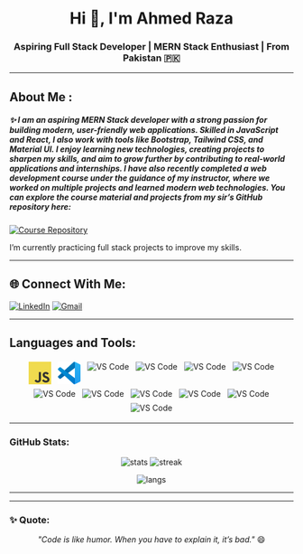 <h1 align="center">Hi 👋, I'm Ahmed Raza</h1>
<h3 align="center">  Aspiring Full Stack Developer | MERN Stack Enthusiast | From Pakistan 🇵🇰</h3>

---

## About Me :

<h5>
✨ I am an aspiring MERN Stack developer with a strong passion for building modern, user-friendly web applications. Skilled in JavaScript and React, I also work with tools like Bootstrap, Tailwind CSS, and Material UI. I enjoy learning new technologies, creating projects to sharpen my skills, and aim to grow further by contributing to real-world applications and internships. I have also recently completed a web development course under the guidance of my instructor, where we worked on multiple projects and learned modern web technologies. You can explore the course material and projects from my sir’s GitHub repository here:  
</h5>

<a href="https://github.com/Ashrib/SMIT-Web_App-batch-12-malir-6-to-8--" target="_blank">
  <img src="https://img.shields.io/badge/Course%20Repository-181717?style=for-the-badge&logo=github&logoColor=white" alt="Course Repository"/>
</a>


<p> I’m currently practicing full stack projects to improve my skills.</p> 

---

## 🌐 Connect With Me:
<p align="left">
<a href="https://www.linkedin.com/in/raza-qureshi-87a23a374/" target="_blank"><img src="https://img.shields.io/badge/LinkedIn-%230077B5.svg?logo=linkedin&logoColor=white" alt="LinkedIn"/></a>
<a href="mailto:rq019283@gmail.com" target="_blank">
  <img src="https://img.shields.io/badge/Gmail-D14836?logo=gmail&logoColor=white" alt="Gmail"/>
</a>
</p>

---


##  Languages and Tools:
<p align="center">

<img src="https://raw.githubusercontent.com/github/explore/80688e429a7d4ef2fca1e82350fe8e3517d3494d/topics/javascript/javascript.png" alt="Javascript" height="40" style="vertical-align:top; margin:4px" title="javascript">
<img src="https://raw.githubusercontent.com/github/explore/80688e429a7d4ef2fca1e82350fe8e3517d3494d/topics/visual-studio-code/visual-studio-code.png" alt="VS Code" height="40" style="vertical-align:top; margin:4px" title="VS Code"/>
<img src="https://img.icons8.com/office/512/react.png" alt="VS Code" height="40" style="vertical-align:top; margin:4px" title="React.js">
<img src="https://img.icons8.com/color/2x/nodejs.png" alt="VS Code" height="40" style="vertical-align:top; margin:4px" title="Nodejs">
<img src="https://img.icons8.com/color/2x/nextjs.png" alt="VS Code" height="40" style="vertical-align:top; margin:4px" title="Nextjs">
<img src="https://img.icons8.com/color/2x/mongodb.png" alt="VS Code" height="40" style="vertical-align:top; margin:4px" title="mongoDB">
<img src="https://img.icons8.com/color/2x/material-ui.png" alt="VS Code" height="40" style="vertical-align:top; margin:4px" title="Material-Ui">
<img src="https://img.icons8.com/color/2x/bootstrap.png" alt="VS Code" height="40" style="vertical-align:top; margin:4px" title="Bootstrap">
<img src="https://img.icons8.com/stickers/2x/css3.png" alt="VS Code" height="40" style="vertical-align:top; margin:4px" title="CSS">
<img src="https://img.icons8.com/color/2x/react-native.png" alt="VS Code" height="40" style="vertical-align:top; margin:4px" title="react-native">
<img src="https://img.icons8.com/color/2x/firebase.png" alt="VS Code" height="40" style="vertical-align:top; margin:4px" title="Firebase">
<img src="https://www.vectorlogo.zone/logos/getpostman/getpostman-icon.svg" alt="VS Code" height="40" style="vertical-align:top; margin:4px" title="Postman">



</p>


---

###  GitHub Stats:
<p align="center">
<img src="https://github-readme-stats.vercel.app/api?username=RazaQureshi-07&show_icons=true&theme=tokyonight" alt="stats" height="180"/>
<img src="https://streak-stats.demolab.com?user=RazaQureshi-07&theme=tokyonight" alt="streak" height="180"/>
</p>

<p align="center">
<img src="https://github-readme-stats.vercel.app/api/top-langs/?username=RazaQureshi-07&layout=compact&theme=tokyonight" alt="langs" />
</p>

---
<!---
###  Projects:
-  [E-commerce App](https://github.com/RazaQureshi-07/E-commerce-App) — Full Stack MERN project with authentication  
-  [Todo App](https://github.com/RazaQureshi-07/Todo-App) — CRUD with React + Firebase  
-  [Apple Clone](https://github.com/RazaQureshi-07/Apple-Clone) — Responsive website using HTML, CSS, Bootstrap
--->
---

### ✨ Quote:
<p align="center">
  <i>"Code is like humor. When you have to explain it, it’s bad."</i> 😄
</p>


<!--
**RazaQureshi-07/RazaQureshi-07** is a ✨ _special_ ✨ repository because its `README.md` (this file) appears on your GitHub profile.

Here are some ideas to get you started:

- 🔭 I’m currently working on ...
- 🌱 I’m currently learning ...
- 👯 I’m looking to collaborate on ...
- 🤔 I’m looking for help with ...
- 💬 Ask me about ...
- 📫 How to reach me: ...
- 😄 Pronouns: ...
- ⚡ Fun fact: ...
-->
